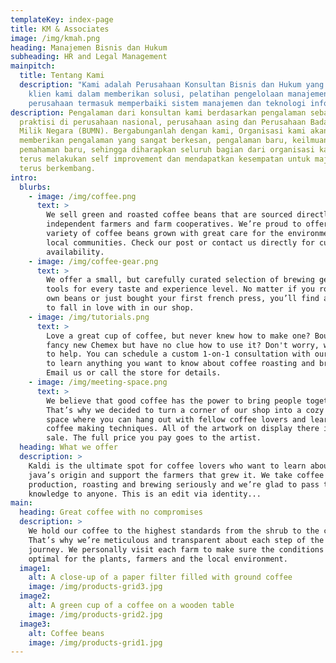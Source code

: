 ```yaml
---
templateKey: index-page
title: KM & Associates
image: /img/kmah.png
heading: Manajemen Bisnis dan Hukum
subheading: HR and Legal Management
mainpitch:
  title: Tentang Kami
  description: "Kami adalah Perusahaan Konsultan Bisnis dan Hukum yang membantu
    klien kami dalam memberikan solusi, pelatihan pengelolaan manajemen
    perusahaan termasuk memperbaiki sistem manajemen dan teknologi informasi. "
description: Pengalaman dari konsultan kami berdasarkan pengalaman sebagai
  praktisi di perusahaan nasional, perusahaan asing dan Perusahaan Badan Usaha
  Milik Negara (BUMN). Bergabunganlah dengan kami, Organisasi kami akan
  memberikan pengalaman yang sangat berkesan, pengalaman baru, keilmuan baru,
  pemahaman baru, sehingga diharapkan seluruh bagian dari organisasi kami dapat
  terus melakukan self improvement dan mendapatkan kesempatan untuk maju dan
  terus berkembang.
intro:
  blurbs:
    - image: /img/coffee.png
      text: >
        We sell green and roasted coffee beans that are sourced directly from
        independent farmers and farm cooperatives. We’re proud to offer a
        variety of coffee beans grown with great care for the environment and
        local communities. Check our post or contact us directly for current
        availability.
    - image: /img/coffee-gear.png
      text: >
        We offer a small, but carefully curated selection of brewing gear and
        tools for every taste and experience level. No matter if you roast your
        own beans or just bought your first french press, you’ll find a gadget
        to fall in love with in our shop.
    - image: /img/tutorials.png
      text: >
        Love a great cup of coffee, but never knew how to make one? Bought a
        fancy new Chemex but have no clue how to use it? Don't worry, we’re here
        to help. You can schedule a custom 1-on-1 consultation with our baristas
        to learn anything you want to know about coffee roasting and brewing.
        Email us or call the store for details.
    - image: /img/meeting-space.png
      text: >
        We believe that good coffee has the power to bring people together.
        That’s why we decided to turn a corner of our shop into a cozy meeting
        space where you can hang out with fellow coffee lovers and learn about
        coffee making techniques. All of the artwork on display there is for
        sale. The full price you pay goes to the artist.
  heading: What we offer
  description: >
    Kaldi is the ultimate spot for coffee lovers who want to learn about their
    java’s origin and support the farmers that grew it. We take coffee
    production, roasting and brewing seriously and we’re glad to pass that
    knowledge to anyone. This is an edit via identity...
main:
  heading: Great coffee with no compromises
  description: >
    We hold our coffee to the highest standards from the shrub to the cup.
    That’s why we’re meticulous and transparent about each step of the coffee’s
    journey. We personally visit each farm to make sure the conditions are
    optimal for the plants, farmers and the local environment.
  image1:
    alt: A close-up of a paper filter filled with ground coffee
    image: /img/products-grid3.jpg
  image2:
    alt: A green cup of a coffee on a wooden table
    image: /img/products-grid2.jpg
  image3:
    alt: Coffee beans
    image: /img/products-grid1.jpg
---
```


